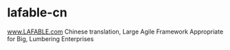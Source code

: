 # lafable-cn
www.LAFABLE.com Chinese translation,  Large Agile Framework Appropriate for Big, Lumbering Enterprises
